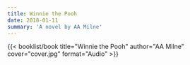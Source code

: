 ```yaml
---
title: Winnie the Pooh
date: 2018-01-11
summary: 'A novel by AA Milne'
---
```


{{< booklist/book
title="Winnie the Pooh"
author="AA Milne"
cover="cover.jpg"
format="Audio" >}}
